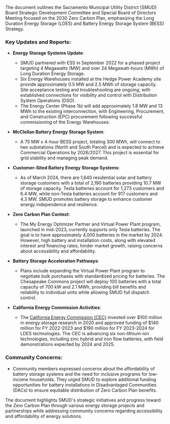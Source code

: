 The document outlines the Sacramento Municipal Utility District (SMUD) Board Strategic Development Committee and Special Board of Directors Meeting focused on the 2030 Zero Carbon Plan, emphasizing the Long Duration Energy Storage (LDES) and Battery Energy Storage System (BESS) Strategy.

### Key Updates and Reports:

- **Energy Storage Systems Update**:
  - SMUD partnered with ESS in September 2022 for a phased project targeting 4 Megawatts (MW) and over 24 Megawatt-hours (MWh) of Long Duration Energy Storage.
  - Six Energy Warehouses installed at the Hedge Power Academy site provide approximately 0.5 MW and 2.5 MWh of storage capacity. Site acceptance testing and troubleshooting are ongoing, with established connections for visibility and control with Distribution System Operations (DSO).
  - The Energy Center (Phase 1b) will add approximately 1.8 MW and 13 MWh to the existing interconnection, with Engineering, Procurement, and Construction (EPC) procurement following successful commissioning of the Energy Warehouses.

- **McClellan Battery Energy Storage System**:
  - A 75 MW x 4-hour BESS project, totaling 300 MWh, will connect to two substations (North and South Parcel) and is expected to achieve Commercial Operations by 2026/2027. This project is essential for grid stability and managing peak demand.

- **Customer-Sited Battery Energy Storage Systems**:
  - As of March 2024, there are 1,640 residential solar and battery storage customers with a total of 2,190 batteries providing 10.7 MW of storage capacity. Tesla batteries account for 1,273 customers and 6.4 MW, while non-Tesla batteries account for 917 customers and 4.3 MW. SMUD promotes battery storage to enhance customer energy independence and resilience.

- **Zero Carbon Plan Context**:
  - The My Energy Optimizer Partner and Virtual Power Plant program, launched in mid-2023, currently supports only Tesla batteries. The goal is to have approximately 4,000 batteries in the market by 2024. However, high battery and installation costs, along with elevated interest and financing rates, hinder market growth, raising concerns about accessibility and affordability.

- **Battery Storage Acceleration Pathways**:
  - Plans include expanding the Virtual Power Plant program to negotiate bulk purchases with standardized pricing for batteries. The Chesapeake Commons project will deploy 100 batteries with a total capacity of 700 kW and 2.1 MWh, providing bill benefits and reliability to individual units while allowing SMUD full dispatch control.

- **California Energy Commission Activities**:
  - The [California Energy Commission (CEC)](https://www.energy.ca.gov/) invested over $100 million in energy storage research in 2020 and approved funding of $140 million for FY 2022-2023 and $190 million for FY 2023-2024 for LDES technologies. The CEC is advancing six non-lithium-ion technologies, including zinc hybrid and iron flow batteries, with field demonstrations expected by 2024 and 2025.

### Community Concerns:
- Community members expressed concerns about the affordability of battery storage systems and the need for inclusive programs for low-income households. They urged SMUD to explore additional funding opportunities for battery installations in Disadvantaged Communities (DACs) to ensure equitable distribution of Zero Carbon Plan benefits.

The document highlights SMUD's strategic initiatives and progress toward the Zero Carbon Plan through various energy storage projects and partnerships while addressing community concerns regarding accessibility and affordability of energy solutions.
